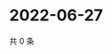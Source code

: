 # 2022-06-27

共 0 条

<!-- BEGIN WEIBO -->
<!-- 最后更新时间 Mon Jun 27 2022 13:26:48 GMT+0800 (China Standard Time) -->

<!-- END WEIBO -->
